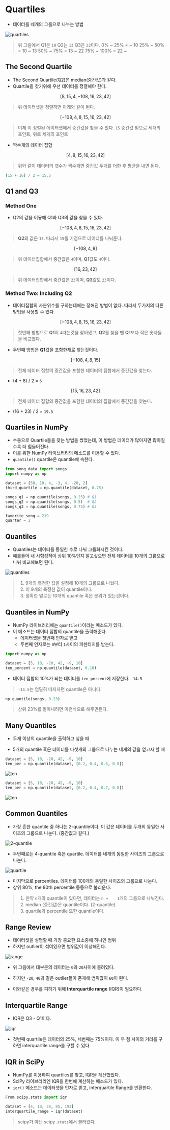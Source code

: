 # Quartiles

- 데이터를 네개의 그룹으로 나누는 방법

![quartiles](https://s3.amazonaws.com/codecademy-content/courses/statistics/quantiles/quartiles.svg)

>위 그림에서 Q1은 `10` Q2는 `13` Q3은 `22`이다.
0%   ~ 25%   =      ~ 10
25% ~ 50%   = 10 ~ 13
50% ~ 75%   = 13 ~ 22
75% ~ 100% = 22 ~

## The Second Quartile

- The Second Quartile(Q2)은 median(중간값)과 같다.
- Quartile을 찾기위해 우선 데이터를 정렬해야 한다.

$$[8, 15, 4, −108, 16, 23, 42]$$

>위 데이터셋을 정렬하면 아래와 같이 된다.

$$[-108, 4, 8, 15, 16, 23, 42]$$

>이제 이 정렬된 데이터셋에서 중간값을 찾을 수 있다. `15`
중간값 밑으로 세개의 포인트, 위로 세개의 포인트

- 짝수개의 데이터 집합

$$[4, 8, 15, 16, 23, 42]$$

>위와 같이 데이터의 갯수가 짝수개면 중간값 두개를 더한 후 평균을 내면 된다.

```py
(15 + 16) / 2 = 15.5
```

## Q1 and Q3

### Method One

- Q2의 값을 이용해 Q1과 Q3의 값을 찾을 수 있다.

$$[-108, 4, 8, 15, 16, 23, 42]$$

>**Q2**의 값은 `15`. 따라서 `15`를 기점으로 데이터를 나눠준다.

$$[-108, 4, 8]$$

>위 데이터집합에서 중간값은 `4`이며, **Q1**값도 `4`이다.

$$[16, 23, 42]$$

>위 데이터집합에서 중간값은 `23`이며, **Q3**값도 `23`이다.

### Method Two: Including Q2

- 데이터집합의 사분위수를 구하는데에는 정해진 방법이 없다. 따라서 두가지의 다른 방법을 사용할 수 있다.

$$[-108, 4, 8, 15, 16, 23, 42]$$

>첫번째 방법으로 **Q1**이 `4`라는것을 찾아냈고, **Q2**를 찾을 땐 **Q1**보다 작은 숫자들을 비교했다.

- 두번째 방법은 **Q1**값을 포함한채로 찾는것이다.

$$[-108, 4, 8, 15]$$

>전체 데이터 집합의 중간값을 포함한 데이터의 집합에서 중간값을 찾는다.

- (4 + 8) / 2 = `6`

$$[15, 16, 23, 42]$$

> 전체 데이터 집합의 중간값을 포함한 데이터의 집합에서 중간값을 찾는다.

- (16 + 23) / 2 = `19.5`

## Quartiles in NumPy

- 수동으로 Quartile들을 찾는 방법을 썼었는데, 이 방법은 데이터가 많아지면 많아질수록 더 힘들어진다.
- 이를 위한 NumPy 라이브러리의 메소드를 이용할 수 있다.
- `quantile()`
quartile은 quantile에 속한다.

```py
from song_data import songs
import numpy as np

dataset = [50, 10, 4, -3, 4, -20, 2]
third_quartile = np.quantile(dataset, 0.75)

songs_q1 = np.quantile(songs, 0.25) # Q1
songs_q2 = np.quantile(songs, 0.5)  # Q2
songs_q3 = np.quantile(songs, 0.75) # Q3

favorite_song = 219
quarter = 2
```

## Quantiles

- Quantiles는 데이터를 동일한 수로 나눠 그룹화시킨 것이다.
- 예를들어 내 시험성적이 상위 10%인지 알고싶으면 전체 데이터를 10개의 그룹으로 나눠 비교해보면 된다.

![quantiles](Untitled-d04ba940-5f1b-4845-a5ea-adb53592c1a7.png)

>1. 9개의 특정한 값을 설정해 10개의 그룹으로 나눴다.
>2. 이 9개의 특정한 값이 quantile이다.
>3. 정확한 말로는 10개의 quantile 혹은 분위가 있는것이다.

## Quantiles in NumPy

- NumPy 라이브러리에는 `quantile()`이라는 메소드가 있다.
- 이 메소드는 데이터 집합의 quantile을 출력해준다.
  - 데이터셋을 첫번째 인자로 받고
  - 두번째 인자로는 `0`부터 `1`사이의 퍼센티지를 받는다.

```py
import numpy as np

dataset = [5, 10, -20, 42, -9, 10]
ten_percent = np.quantile(dataset, 0.10)
```

- 데이터 집합의 10%가 되는 데이터를 `ten_percent`에 저장한다. `-14.5`

>`-14.5`는 엄밀히 따지자면 quantile은 아니다.

```py
np.quantile(songs, 0.23)
```

>상위 23%를 알아내려면 이런식으로 해주면된다.

## Many Quantiles

- 두개 이상의 quantile을 출력하고 싶을 때

- 5개의 quantile 혹은 데이터를 다섯개의 그룹으로 나누는 네개의 값을 얻고자 할 때

```py
dataset = [5, 10, -20, 42, -9, 10]
ten_per = np.quantile(dataset, [0.2, 0.4, 0.6, 0.8])
```

![ten](https://s3.amazonaws.com/codecademy-content/courses/statistics/quantiles/even.svg)

```py
dataset = [5, 10, -20, 42, -9, 10]
ten_per = np.quantile(dataset, [0.2, 0.4, 0.7, 0.8])
```

![ten](https://s3.amazonaws.com/codecademy-content/courses/statistics/quantiles/uneven.svg)

## Common Quantiles

- 가장 흔한 quantile 중 하나는 2-quantile이다. 이 값은 데이터를 두개의 동일한 사이즈의 그룹으로 나눈다. (중간값과 같다.)

![2-quantile](https://s3.amazonaws.com/codecademy-content/courses/statistics/quantiles/median.svg)

- 두번째로는 4-quantile 혹은 quartile. 데이터를 네개의 동일한 사이즈의 그룹으로 나눈다.

![quartile](https://s3.amazonaws.com/codecademy-content/courses/statistics/quantiles/quartiles.svg)

- 마지막으로 percentiles. 데이터를 100개의 동일한 사이즈의 그룹으로 나눈다.
- 상위 80%, the 80th percentile 등등으로 불리운다.

>1. 만약 `n`개의 quantile이 있다면, 데이터는 `n +    1`개의 그룹으로 나눠진다.
>2. median (중간값)은 quantile이다. (2-quantile)
>3. quartile과 percentile 또한 quantile이다.

## Range Review

- 데이터셋을 설명할 때 가장 중요한 요소중에 하나인 범위
- 하지만 outlier이 섞여있으면 범위값이 이상해진다.

![range](https://s3.amazonaws.com/codecademy-content/courses/statistics/quantiles/outliers.svg)

- 위 그림에서 대부분의 데이터는 `0`과 `20`사이에 몰려있다.

- 하지만 `-20`, `40`과 같은 outlier들이 존재해 범위값이 `60`이 된다.

- 이와같은 경우를 피하기 위해 **Interquartile range** (IQR)이 필요하다.

## Interquartile Range

- IQR은 Q3 - Q1이다.

![iqr](https://s3.amazonaws.com/codecademy-content/courses/statistics/quantiles/interquartile.svg)

- 첫번째 quartile은 데이터의 25%, 세번째는 75%이다. 이 두 점 사이의 거리를 구하면 interquartile range를 구할 수 있다.

## IQR in SciPy

- NumPy를 이용하여 quartiles를 찾고, IQR을 계산했었다.
- SciPy 라이브러리엔 IQR을 한번에 계산하는 메소드가 있다.
- `iqr()` 메소드는 데이터셋을 인자로 받고, Interquartile Range를 반환한다.

```py
From scipy.stats import iqr

dataset = [4, 10, 38, 85, 193]
interquartile_range = iqr(dataset)
```

>scipy가 아닌 scipy`.stats`에서 불러왔다.

